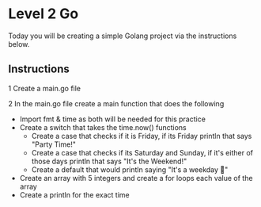# Level 2 Go

Today you will be creating a simple Golang project via the instructions below.

## Instructions

1 Create a main.go file 

2 In the main.go file create a main function that does the following
- Import fmt & time as both will be needed for this practice
- Create a switch that takes the time.now() functions
  - Create a case that checks if it is Friday, if its Friday println that says "Party Time!" 
  - Create a case that checks if its Saturday and Sunday, if it's either of those days println that says "It's the Weekend!"
  - Create a default that would println saying "It's a weekday 🥲"
- Create an array with 5 integers and create a for loops each value of the array
- Create a println for the exact time
